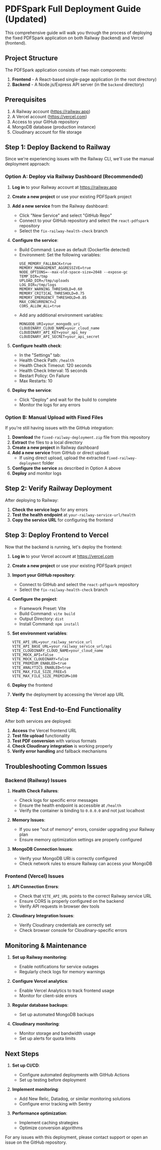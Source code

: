 # PDFSpark Full Deployment Guide (Updated)

This comprehensive guide will walk you through the process of deploying the fixed PDFSpark application on both Railway (backend) and Vercel (frontend).

## Project Structure

The PDFSpark application consists of two main components:

1. **Frontend** - A React-based single-page application (in the root directory)
2. **Backend** - A Node.js/Express API server (in the `backend` directory)

## Prerequisites

1. A Railway account (https://railway.app)
2. A Vercel account (https://vercel.com)
3. Access to your GitHub repository
4. MongoDB database (production instance)
5. Cloudinary account for file storage

## Step 1: Deploy Backend to Railway

Since we're experiencing issues with the Railway CLI, we'll use the manual deployment approach:

### Option A: Deploy via Railway Dashboard (Recommended)

1. **Log in** to your Railway account at https://railway.app
2. **Create a new project** or use your existing PDFSpark project
3. **Add a new service** from the Railway dashboard:
   - Click "New Service" and select "GitHub Repo"
   - Connect to your GitHub repository and select the `react-pdfspark` repository
   - Select the `fix-railway-health-check` branch

4. **Configure the service**:
   - Build Command: Leave as default (Dockerfile detected)
   - Environment: Set the following variables:
     ```
     USE_MEMORY_FALLBACK=true
     MEMORY_MANAGEMENT_AGGRESSIVE=true
     NODE_OPTIONS=--max-old-space-size=2048 --expose-gc
     TEMP_DIR=/tmp
     UPLOAD_DIR=/tmp/uploads
     LOG_DIR=/tmp/logs
     MEMORY_WARNING_THRESHOLD=0.60
     MEMORY_CRITICAL_THRESHOLD=0.75
     MEMORY_EMERGENCY_THRESHOLD=0.85
     MAX_CONCURRENCY=2
     CORS_ALLOW_ALL=true
     ```
   - Add any additional environment variables:
     ```
     MONGODB_URI=your_mongodb_uri
     CLOUDINARY_CLOUD_NAME=your_cloud_name
     CLOUDINARY_API_KEY=your_api_key
     CLOUDINARY_API_SECRET=your_api_secret
     ```

5. **Configure health check**:
   - In the "Settings" tab:
   - Health Check Path: `/health`
   - Health Check Timeout: 120 seconds
   - Health Check Interval: 15 seconds
   - Restart Policy: On Failure
   - Max Restarts: 10

6. **Deploy the service**:
   - Click "Deploy" and wait for the build to complete
   - Monitor the logs for any errors

### Option B: Manual Upload with Fixed Files

If you're still having issues with the GitHub integration:

1. **Download** the `fixed-railway-deployment.zip` file from this repository
2. **Extract** the files to a local directory
3. **Create a new project** in Railway dashboard
4. **Add a new service** from GitHub or direct upload:
   - If using direct upload, upload the extracted `fixed-railway-deployment` folder
5. **Configure the service** as described in Option A above
6. **Deploy** and monitor logs

## Step 2: Verify Railway Deployment

After deploying to Railway:

1. **Check the service logs** for any errors
2. **Test the health endpoint** at `your-railway-service-url/health`
3. **Copy the service URL** for configuring the frontend

## Step 3: Deploy Frontend to Vercel

Now that the backend is running, let's deploy the frontend:

1. **Log in** to your Vercel account at https://vercel.com
2. **Create a new project** or use your existing PDFSpark project
3. **Import your GitHub repository**:
   - Connect to GitHub and select the `react-pdfspark` repository
   - Select the `fix-railway-health-check` branch

4. **Configure the project**:
   - Framework Preset: Vite
   - Build Command: `vite build`
   - Output Directory: `dist`
   - Install Command: `npm install`

5. **Set environment variables**:
   ```
   VITE_API_URL=your_railway_service_url
   VITE_API_BASE_URL=your_railway_service_url/api
   VITE_CLOUDINARY_CLOUD_NAME=your_cloud_name
   VITE_MOCK_API=false
   VITE_MOCK_CLOUDINARY=false
   VITE_PREMIUM_ENABLED=true
   VITE_ANALYTICS_ENABLED=true
   VITE_MAX_FILE_SIZE_FREE=5
   VITE_MAX_FILE_SIZE_PREMIUM=100
   ```

6. **Deploy** the frontend
7. **Verify** the deployment by accessing the Vercel app URL

## Step 4: Test End-to-End Functionality

After both services are deployed:

1. **Access** the Vercel frontend URL
2. **Test file upload** functionality
3. **Test PDF conversion** with various formats
4. **Check Cloudinary integration** is working properly
5. **Verify error handling** and fallback mechanisms

## Troubleshooting Common Issues

### Backend (Railway) Issues

1. **Health Check Failures**:
   - Check logs for specific error messages
   - Ensure the health endpoint is accessible at `/health`
   - Verify the container is binding to `0.0.0.0` and not just localhost

2. **Memory Issues**:
   - If you see "out of memory" errors, consider upgrading your Railway plan
   - Ensure memory optimization settings are properly configured

3. **MongoDB Connection Issues**:
   - Verify your MongoDB URI is correctly configured
   - Check network rules to ensure Railway can access your MongoDB

### Frontend (Vercel) Issues

1. **API Connection Errors**:
   - Check that `VITE_API_URL` points to the correct Railway service URL
   - Ensure CORS is properly configured on the backend
   - Verify API requests in browser dev tools

2. **Cloudinary Integration Issues**:
   - Verify Cloudinary credentials are correctly set
   - Check browser console for Cloudinary-specific errors

## Monitoring & Maintenance

1. **Set up Railway monitoring**:
   - Enable notifications for service outages
   - Regularly check logs for memory warnings

2. **Configure Vercel analytics**:
   - Enable Vercel Analytics to track frontend usage
   - Monitor for client-side errors

3. **Regular database backups**:
   - Set up automated MongoDB backups

4. **Cloudinary monitoring**:
   - Monitor storage and bandwidth usage
   - Set up alerts for quota limits

## Next Steps

1. **Set up CI/CD**:
   - Configure automated deployments with GitHub Actions
   - Set up testing before deployment

2. **Implement monitoring**:
   - Add New Relic, Datadog, or similar monitoring solutions
   - Configure error tracking with Sentry

3. **Performance optimization**:
   - Implement caching strategies
   - Optimize conversion algorithms

For any issues with this deployment, please contact support or open an issue on the GitHub repository.